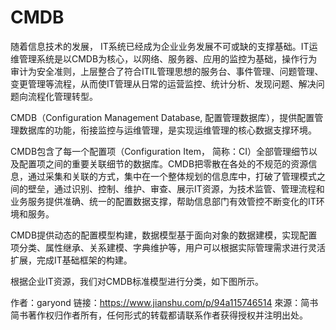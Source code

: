 # CMDB

随着信息技术的发展， IT系统已经成为企业业务发展不可或缺的支撑基础。IT运维管理系统是以CMDB为核心，以网络、服务器、应用的监控为基础，操作行为审计为安全准则，上层整合了符合ITIL管理思想的服务台、事件管理、问题管理、变更管理等流程，从而使IT管理从日常的运营监控、统计分析、发现问题、解决问题向流程化管理转型。

CMDB（Configuration Management Database, 配置管理数据库），提供配置管理数据库的功能，衔接监控与运维管理，是实现运维管理的核心数据支撑环境。

CMDB包含了每一个配置项（Configuration Item， 简称：CI）全部管理细节以及配置项之间的重要关联细节的数据库。CMDB把零散在各处的不规范的资源信息，通过采集和关联的方式，集中在一个整体规划的信息库中，打破了管理模式之间的壁垒，通过识别、控制、维护、审查、展示IT资源，为技术监管、管理流程和业务服务提供准确、统一的配置数据支撑，帮助信息部门有效管控不断变化的IT环境和服务。

CMDB提供动态的配置模型构建，数据模型基于面向对象的数据建模，实现配置项分类、属性继承、关系建模、字典维护等，用户可以根据实际管理需求进行灵活扩展，完成IT基础框架的构建。

根据企业IT资源，我们对CMDB标准模型进行分类，如下图所示。

作者：garyond
链接：https://www.jianshu.com/p/94a115746514
來源：简书
简书著作权归作者所有，任何形式的转载都请联系作者获得授权并注明出处。
